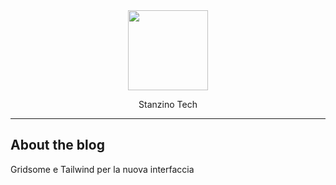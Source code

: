 <div align="center">

<a href="https://www.stanzionfree.net" title="Stanzinofree" target="_blank">

  <img src="https://res.cloudinary.com/stanzinofree/image/upload/v1625651209/AB5eKQJQ_b6d8rq.png" width="128" />
  
</a>

<p>
Stanzino Tech
</p>
</div>

<hr />

## About the blog

Gridsome e Tailwind per la nuova interfaccia

